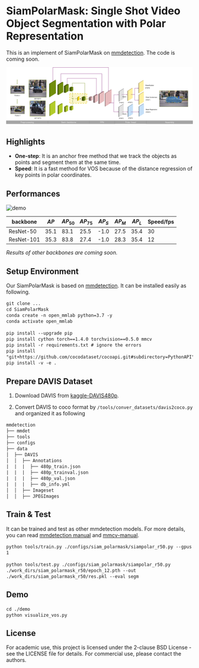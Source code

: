 # SiamPolarMask: Single Shot Video Object Segmentation with Polar Representation

This is an implement of SiamPolarMask on [mmdetection](https://github.com/open-mmlab/mmdetection). The code is coming soon.

![siam_polarmask_pipeline](./imgs/siam_polarmask_pipeline.png)

## Highlights

- **One-step**: It is an anchor free method that we track the objects as points and segment them at the same time. 
- **Speed**: It is a fast method for VOS because of the distance regression of key points in polar coordinates.

## Performances

![demo](./imgs/demo.gif)

| backbone   | $AP$ | $AP_{50}$ | $AP_{75}$ | $AP_{S}$ | $AP_{M}$ | $AP_{L}$ | Speed/fps |
| ---------- | ---- | --------- | --------- | -------- | -------- | -------- | --------- |
| ResNet-50  | 35.1 | 83.1      | 25.5      | -1.0     | 27.5     | 35.4     | 30        |
| ResNet-101 | 35.3 | 83.8      | 27.4      | -1.0     | 28.3     | 35.4     | 12        |

*Results of other backbones are coming soon.*

## Setup Environment

Our SiamPolarMask is based on [mmdetection](https://github.com/open-mmlab/mmdetection). It can be installed easily as following. 

```shell
git clone ...
cd SiamPolarMask
conda create -n open_mmlab python=3.7 -y
conda activate open_mmlab

pip install --upgrade pip
pip install cython torch==1.4.0 torchvision==0.5.0 mmcv
pip install -r requirements.txt # ignore the errors
pip install "git+https://github.com/cocodataset/cocoapi.git#subdirectory=PythonAPI"
pip install -v -e . 
```

## Prepare DAVIS Dataset

1. Download DAVIS from [kaggle-DAVIS480p](https://www.kaggle.com/mrjb166/davis480p).

2. Convert DAVIS to coco format by `/tools/conver_datasets/davis2coco.py` and organized it as following

```shell
mmdetection
├── mmdet
├── tools
├── configs
├── data
│  ├── DAVIS
│  │  ├── Annotations
|  |  |  ├── 480p_train.json
|  |  |  ├── 480p_trainval.json
|  |  |  ├── 480p_val.json
|  |  |  ├── db_info.yml
│  │  ├── Imageset
│  │  ├── JPEGImages
```

## Train & Test

It can be trained and test as other mmdetection models. For more details, you can read [mmdetection manual](https://mmdetection.readthedocs.io/en/latest/INSTALL.html) and [mmcv-manual](https://mmcv.readthedocs.io/en/latest/image.html).

```shell
python tools/train.py ./configs/siam_polarmask/siampolar_r50.py --gpus 1

python tools/test.py ./configs/siam_polarmask/siampolar_r50.py ./work_dirs/siam_polarmask_r50/epoch_12.pth --out ./work_dirs/siam_polarmask_r50/res.pkl --eval segm
```

## Demo

```
cd ./demo
python visualize_vos.py
```

## License

For academic use, this project is licensed under the 2-clause BSD License - see the LICENSE file for details. For commercial use, please contact the authors. 
